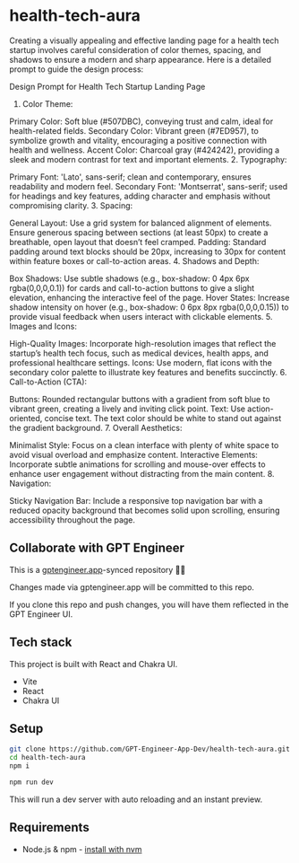 # health-tech-aura

Creating a visually appealing and effective landing page for a health tech startup involves careful consideration of color themes, spacing, and shadows to ensure a modern and sharp appearance. Here is a detailed prompt to guide the design process:

Design Prompt for Health Tech Startup Landing Page
1. Color Theme:

Primary Color: Soft blue (#507DBC), conveying trust and calm, ideal for health-related fields.
Secondary Color: Vibrant green (#7ED957), to symbolize growth and vitality, encouraging a positive connection with health and wellness.
Accent Color: Charcoal gray (#424242), providing a sleek and modern contrast for text and important elements.
2. Typography:

Primary Font: 'Lato', sans-serif; clean and contemporary, ensures readability and modern feel.
Secondary Font: 'Montserrat', sans-serif; used for headings and key features, adding character and emphasis without compromising clarity.
3. Spacing:

General Layout: Use a grid system for balanced alignment of elements. Ensure generous spacing between sections (at least 50px) to create a breathable, open layout that doesn’t feel cramped.
Padding: Standard padding around text blocks should be 20px, increasing to 30px for content within feature boxes or call-to-action areas.
4. Shadows and Depth:

Box Shadows: Use subtle shadows (e.g., box-shadow: 0 4px 6px rgba(0,0,0,0.1)) for cards and call-to-action buttons to give a slight elevation, enhancing the interactive feel of the page.
Hover States: Increase shadow intensity on hover (e.g., box-shadow: 0 6px 8px rgba(0,0,0,0.15)) to provide visual feedback when users interact with clickable elements.
5. Images and Icons:

High-Quality Images: Incorporate high-resolution images that reflect the startup’s health tech focus, such as medical devices, health apps, and professional healthcare settings.
Icons: Use modern, flat icons with the secondary color palette to illustrate key features and benefits succinctly.
6. Call-to-Action (CTA):

Buttons: Rounded rectangular buttons with a gradient from soft blue to vibrant green, creating a lively and inviting click point.
Text: Use action-oriented, concise text. The text color should be white to stand out against the gradient background.
7. Overall Aesthetics:

Minimalist Style: Focus on a clean interface with plenty of white space to avoid visual overload and emphasize content.
Interactive Elements: Incorporate subtle animations for scrolling and mouse-over effects to enhance user engagement without distracting from the main content.
8. Navigation:

Sticky Navigation Bar: Include a responsive top navigation bar with a reduced opacity background that becomes solid upon scrolling, ensuring accessibility throughout the page.

## Collaborate with GPT Engineer

This is a [gptengineer.app](https://gptengineer.app)-synced repository 🌟🤖

Changes made via gptengineer.app will be committed to this repo.

If you clone this repo and push changes, you will have them reflected in the GPT Engineer UI.

## Tech stack

This project is built with React and Chakra UI.

- Vite
- React
- Chakra UI

## Setup

```sh
git clone https://github.com/GPT-Engineer-App-Dev/health-tech-aura.git
cd health-tech-aura
npm i
```

```sh
npm run dev
```

This will run a dev server with auto reloading and an instant preview.

## Requirements

- Node.js & npm - [install with nvm](https://github.com/nvm-sh/nvm#installing-and-updating)
